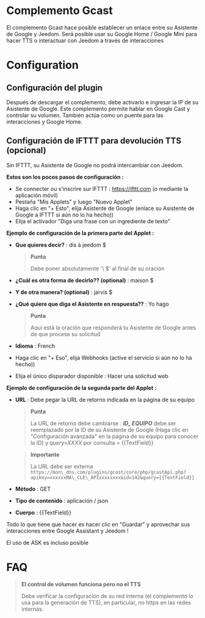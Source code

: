 # Complemento Gcast

El complemento Gcast hace posible establecer un enlace entre su Asistente de Google y Jeedom. Será posible usar su Google Home / Google Mini para hacer TTS o interactuar con Jeedom a través de interacciones

# Configuration

## Configuración del plugin

Después de descargar el complemento, debe activarlo e ingresar la IP de su Asistente de Google. Este complemento permite hablar en Google Cast y controlar su volumen. También actúa como un puente para las interacciones y Google Home.

## Configuración de IFTTT para devolución TTS (opcional)

Sin IFTTT, su Asistente de Google no podrá intercambiar con Jeedom.

**Estos son los pocos pasos de configuración :**

-   Se connecter ou s'inscrire sur IFTTT : <https://ifttt.com> (o mediante la aplicación móvil)
-   Pestaña "Mis Applets" y luego "Nuevo Applet"
-   Haga clic en "+ Esto", elija Asistente de Google (enlace su Asistente de Google a IFTTT si aún no lo ha hecho))
-   Elija el activador "Diga una frase con un ingrediente de texto"

**Ejemplo de configuración de la primera parte del Applet :**

-   **Que quieres decir?** : dis à jeedom \$
    > **Punta**
    >
    > Debe poner absolutamente '\ $' al final de su oración

-   **¿Cuál es otra forma de decirlo?? (optional)** : maison \$
-   **Y de otra manera? (optional)** : jarvis \$
-   **¿Qué quiere que diga el Asistente en respuesta??** : Yo hago
    > **Punta**
    >
    > Aquí está la oración que responderá tu Asistente de Google
    > antes de que procese su solicitud

-   **Idioma** : French
-   Haga clic en "+ Eso", elija Webhooks (active el servicio si aún no lo ha hecho))
-   Elija el único disparador disponible : Hacer una solicitud web

**Ejemplo de configuración de la segunda parte del Applet :**

-   **URL** : Debe pegar la URL de retorno indicada en la página de su equipo
    > **Punta**
    >
    > La URL de retorno debe cambiarse : ***ID\_ EQUIPO*** debe ser reemplazado por la ID de su Asistente de Google (Haga clic en "Configuración avanzada" en la página de su equipo para conocer la ID) y *query=XXXX* por consulta = {{TextField}}

    > **Importante**
    >
    > La URL debe ser externa ``https://mon\_dns.com/plugins/gcast/core/php/gcastApi.php?apikey=xxxxxxMA\_CLE\_APIxxxxxxxx&id=142&query={{TextField}}``

-   **Método** : GET
-   **Tipo de contenido** : aplicación / json
-   **Cuerpo** : {{TextField}}

Todo lo que tiene que hacer es hacer clic en "Guardar" y aprovechar sus interacciones entre Google Assistant y Jeedom !

El uso de ASK es incluso posible

# FAQ

> **El control de volumen funciona pero no el TTS**
>
> Debe verificar la configuración de su red interna (el complemento lo usa para la generación de TTS), en particular, no https en las redes internas.
